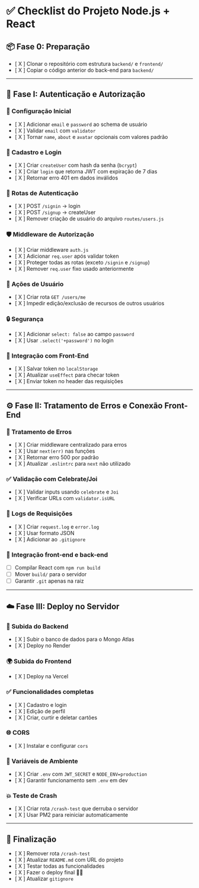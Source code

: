 # ✅ Checklist do Projeto Node.js + React

## 📦 Fase 0: Preparação

- [ X ] Clonar o repositório com estrutura `backend/` e `frontend/`
- [ X ] Copiar o código anterior do back-end para `backend/`

---

## 🧩 Fase I: Autenticação e Autorização

### 🧱 Configuração Inicial

- [ X ] Adicionar `email` e `password` ao schema de usuário
- [ X ] Validar `email` com `validator`
- [ X ] Tornar `name`, `about` e `avatar` opcionais com valores padrão

### 🔐 Cadastro e Login

- [ X ] Criar `createUser` com hash da senha (`bcrypt`)
- [ X ] Criar `login` que retorna JWT com expiração de 7 dias
- [ X ] Retornar erro 401 em dados inválidos

### 📡 Rotas de Autenticação

- [ X ] POST `/signin` → login
- [ X ] POST `/signup` → createUser
- [ X ] Remover criação de usuário do arquivo `routes/users.js`

### 🛡️ Middleware de Autorização

- [ X ] Criar middleware `auth.js`
- [ X ] Adicionar `req.user` após validar token
- [ X ] Proteger todas as rotas (exceto `/signin` e `/signup`)
- [ X ] Remover `req.user` fixo usado anteriormente

### 👤 Ações de Usuário

- [ X ] Criar rota `GET /users/me`
- [ X ] Impedir edição/exclusão de recursos de outros usuários

### 🔒 Segurança

- [ X ] Adicionar `select: false` ao campo `password`
- [ X ] Usar `.select('+password')` no login

### 🔄 Integração com Front-End

- [ X ] Salvar token no `localStorage`
- [ X ] Atualizar `useEffect` para checar token
- [ X ] Enviar token no header das requisições

---

## ⚙️ Fase II: Tratamento de Erros e Conexão Front-End

### 🚨 Tratamento de Erros

- [ X ] Criar middleware centralizado para erros
- [ X ] Usar `next(err)` nas funções
- [ X ] Retornar erro 500 por padrão
- [ X ] Atualizar `.eslintrc` para `next` não utilizado

### ✅ Validação com Celebrate/Joi

- [ X ] Validar inputs usando `celebrate` e `Joi`
- [ X ] Verificar URLs com `validator.isURL`

### 📄 Logs de Requisições

- [ X ] Criar `request.log` e `error.log`
- [ X ] Usar formato JSON
- [ X ] Adicionar ao `.gitignore`

### 🧩 Integração front-end e back-end

- [ ] Compilar React com `npm run build`
- [ ] Mover `build/` para o servidor
- [ ] Garantir `.git` apenas na raiz

---

## ☁️ Fase III: Deploy no Servidor

### 🚀 Subida do Backend

- [ X ] Subir o banco de dados para o Mongo Atlas
- [ X ] Deploy no Render

### 🌍 Subida do Frontend

- [ X ] Deploy na Vercel

### ✅ Funcionalidades completas

- [ X ] Cadastro e login
- [ X ] Edição de perfil
- [ X ] Criar, curtir e deletar cartões

### 🌐 CORS

- [ X ] Instalar e configurar `cors`

### 🔐 Variáveis de Ambiente

- [ X ] Criar `.env` com `JWT_SECRET` e `NODE_ENV=production`
- [ X ] Garantir funcionamento sem `.env` em dev

### 💥 Teste de Crash

- [ X ] Criar rota `/crash-test` que derruba o servidor
- [ X ] Usar PM2 para reiniciar automaticamente

---

## 📌 Finalização

- [ X ] Remover rota `/crash-test`
- [ X ] Atualizar `README.md` com URL do projeto
- [ X ] Testar todas as funcionalidades
- [ X ] Fazer o deploy final 🚀🎉
- [ X ] Atualizar `gitignore`
